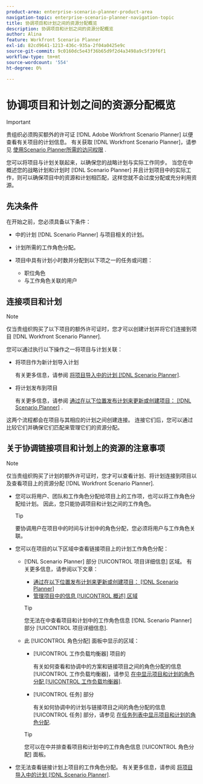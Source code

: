 ```yaml
---
product-area: enterprise-scenario-planner-product-area
navigation-topic: enterprise-scenario-planner-navigation-topic
title: 协调项目和计划之间的资源分配概览
description: 协调项目和计划之间的资源分配概览
author: Alina
feature: Workfront Scenario Planner
exl-id: 82cd9641-1213-436c-935a-2f04a0425e9c
source-git-commit: 9c0160dc5e43f36b65d9f2d4a3498a9c5f39f6f1
workflow-type: tm+mt
source-wordcount: '554'
ht-degree: 0%

---
```


# 协调项目和计划之间的资源分配概览

>[!IMPORTANT]
>
>贵组织必须购买额外的许可证 [!DNL Adobe Workfront Scenario Planner] 以便查看有关项目的计划信息。 有关获取 [!DNL Workfront Scenario Planner]，请参见 [使用Scenario Planner所需的访问权限](../scenario-planner/access-needed-to-use-sp.md) .

<!--
<p data-mc-conditions="QuicksilverOrClassic.Draft mode">(NOTE: two more articles were added to split content from here according to where the reconciling can happen) </p>
-->

您可以将项目与计划关联起来，以确保您的战略计划与实际工作同步。 当您在中概述您的战略计划和计划时 [!DNL Scenario Planner] 并且计划项目中的实际工作，则可以确保项目中的资源和计划相匹配，这样您就不会过度分配或充分利用资源。

## 先决条件

在开始之前，您必须具备以下条件：

* 中的计划 [!DNL Scenario Planner] 与项目相关的计划。
* 计划所需的工作角色分配。
* 项目中具有计划小时数并分配到以下项之一的任务或问题：

   * 职位角色
   * 与工作角色关联的用户

## 连接项目和计划

>[!NOTE]
>
>仅当贵组织购买了以下项目的额外许可证时，您才可以创建计划并将它们连接到项目 [!DNL Workfront Scenario Planner].

您可以通过执行以下操作之一将项目与计划关联：

* 将项目作为新计划导入计划

   有关更多信息，请参阅 [将项目导入中的计划 [!DNL Scenario Planner]](../scenario-planner/import-projects-to-plans.md).

* 将计划发布到项目

   有关更多信息，请参阅 [通过在以下位置发布计划来更新或创建项目： [!DNL Scenario Planner]](../scenario-planner/publish-scenarios-update-projects.md) .

这两个流程都会在项目与其相应的计划之间创建连接。 连接它们后，您可以通过比较它们并确保它们匹配来管理它们的资源分配。

## 关于协调链接项目和计划上的资源的注意事项

>[!NOTE]
>
>仅当贵组织购买了计划的额外许可证时，您才可以查看计划、将计划连接到项目以及查看项目上的资源分配 [!DNL Workfront Scenario Planner].

* 您可以将用户、团队和工作角色分配给项目上的工作项，也可以将工作角色分配给计划。 因此，您只能协调项目和计划之间的工作角色。

   >[!TIP]
   >
   >要协调用户在项目中的时间与计划中的角色分配，您必须将用户与工作角色关联。

* 您可以在项目的以下区域中查看链接项目上的计划工作角色分配：

   * [!DNL Scenario Planner] 部分 [!UICONTROL 项目详细信息] 区域。 有关更多信息，请参阅以下文章：

      * [通过在以下位置发布计划来更新或创建项目： [!DNL Scenario Planner]](../scenario-planner/publish-scenarios-update-projects.md)
      * [管理项目中的信息 [!UICONTROL 概述] 区域](../manage-work/projects/manage-projects/understand-project-overview-area.md)

      >[!TIP]
      >
      >您无法在中查看项目和计划中的工作角色信息 [!DNL Scenario Planner] 部分 [!UICONTROL 项目详细信息].

   * 此 [!UICONTROL 角色分配] 面板中显示的区域：

      * [!UICONTROL 工作负载均衡器] 项目的

         有关如何查看和协调中的方案和链接项目之间的角色分配的信息 [!UICONTROL 工作负载均衡器]，请参见 [在中显示项目和计划的角色分配 [!UICONTROL 工作负载均衡器]](../scenario-planner/show-role-allocation-workload-balancer.md).

      * [!UICONTROL 任务] 部分

         有关如何协调中的计划与链接项目之间的角色分配的信息 [!UICONTROL 任务] 部分，请参见 [在任务列表中显示项目和计划的角色分配](../scenario-planner/show-role-allocation-task-list-nwe.md).
      >[!TIP]
      >
      >您可以在中并排查看项目和计划中的工作角色信息 [!UICONTROL 角色分配] 面板。



* 您无法查看链接计划上项目的工作角色分配。 有关更多信息，请参阅 [将项目导入中的计划 [!DNL Scenario Planner]](../scenario-planner/import-projects-to-plans.md).

   <!--
  <MadCap:conditionalText data-mc-conditions="QuicksilverOrClassic.Draft mode">
  (NOTE: this might change - project job role visibility into initiative)
  </MadCap:conditionalText>
  -->
